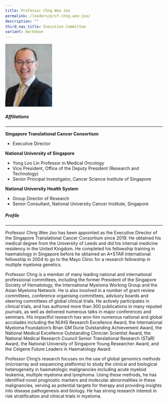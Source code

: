 ```yaml
---
title: Professor Chng Wee Joo
permalink: /leaders/prof-chng-wee-joo/
description: ""
third_nav_title: Executive Committee
variant: markdown
---
```

<img src="/images/Leaders/prof%20chng%20wee%20joo.png" style="width:150px">


##### Affiliations
***
**Singapore Translational Cancer Consortium**
* Executive Director


**National University of Singapore** 
* Yong Loo Lin Professor in Medical Oncology 
* Vice President, Office of the Deputy President (Research and Technology)  
* Senior Principal Investigator, Cancer Science Institute of Singapore
 
**National University Health System**  
* Group Director of Research
* Senior Consultant, National University Cancer Institute, Singapore



##### Profile
* * *   
Professor Chng Wee Joo has been appointed as the Executive Director of the Singapore Translational Cancer Consortium since 2019. He obtained his medical degree from the University of Leeds and did his internal medicine residency in the United Kingdom. He completed his fellowship training in haematology in Singapore before he obtained an A\*STAR international fellowship in 2004 to go to the Mayo Clinic for a research fellowship in multiple myeloma genetics.&nbsp;

Professor Chng is a member of many leading national and international professional committees, including the former President of the Singapore Society of Hematology, the International Myeloma Working Group and the Asian Myeloma Network. He is also involved in a number of grant review committees, conference organising committees, advisory boards and steering committees of global clinical trials. He actively participates in clinical trials, and has authored more than 300 publications in many reputed journals, as well as delivered numerous talks in major conferences and seminars. His impactful research has won him numerous national and global accolades including the NUHS Research Excellence Award, the International Myeloma Foundation’s Brian GM Durie Outstanding Achievement Award, the National Medical Excellence Outstanding Clinician Scientist Award, the National Medical Research Council Senior Translational Research (STaR) Award, the National University of Singapore Young Researcher Award, and the Celgene Future Leaders in Haematology Award.

Professor Chng’s research focuses on the use of global genomics methods (microarray and sequencing platforms) to study the clinical and biological heterogeneity in haematologic malignancies including acute myeloid leukemia, multiple myeloma and lymphoma. Using these methods, he has identified novel prognostic markers and molecular abnormalities in these malignancies, serving as potential targets for therapy and providing insights into disease pathogenesis and biology. He has strong research interest in risk stratification and clinical trials in myeloma.